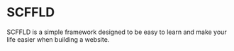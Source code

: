 # SCFFLD
SCFFLD is a simple framework designed to be easy to learn and make your life easier when building a website.
